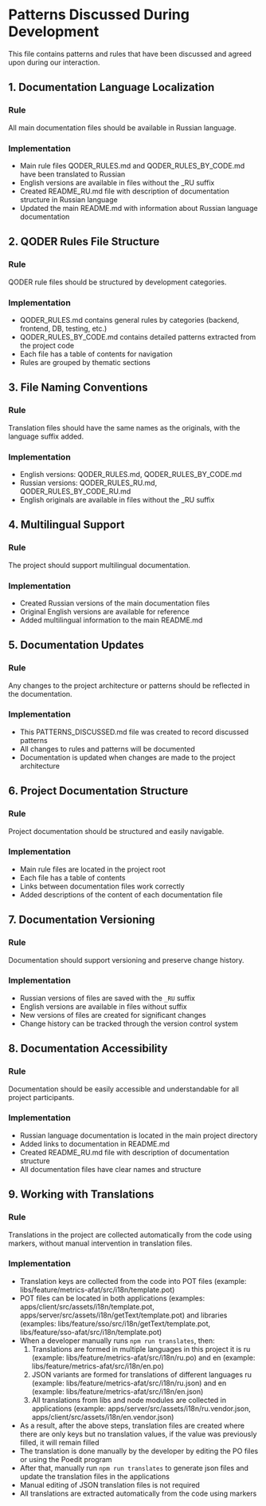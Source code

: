 # Patterns Discussed During Development

This file contains patterns and rules that have been discussed and agreed upon during our interaction.

## 1. Documentation Language Localization

### Rule

All main documentation files should be available in Russian language.

### Implementation

- Main rule files QODER_RULES.md and QODER_RULES_BY_CODE.md have been translated to Russian
- English versions are available in files without the \_RU suffix
- Created README_RU.md file with description of documentation structure in Russian language
- Updated the main README.md with information about Russian language documentation

## 2. QODER Rules File Structure

### Rule

QODER rule files should be structured by development categories.

### Implementation

- QODER_RULES.md contains general rules by categories (backend, frontend, DB, testing, etc.)
- QODER_RULES_BY_CODE.md contains detailed patterns extracted from the project code
- Each file has a table of contents for navigation
- Rules are grouped by thematic sections

## 3. File Naming Conventions

### Rule

Translation files should have the same names as the originals, with the language suffix added.

### Implementation

- English versions: QODER_RULES.md, QODER_RULES_BY_CODE.md
- Russian versions: QODER_RULES_RU.md, QODER_RULES_BY_CODE_RU.md
- English originals are available in files without the \_RU suffix

## 4. Multilingual Support

### Rule

The project should support multilingual documentation.

### Implementation

- Created Russian versions of the main documentation files
- Original English versions are available for reference
- Added multilingual information to the main README.md

## 5. Documentation Updates

### Rule

Any changes to the project architecture or patterns should be reflected in the documentation.

### Implementation

- This PATTERNS_DISCUSSED.md file was created to record discussed patterns
- All changes to rules and patterns will be documented
- Documentation is updated when changes are made to the project architecture

## 6. Project Documentation Structure

### Rule

Project documentation should be structured and easily navigable.

### Implementation

- Main rule files are located in the project root
- Each file has a table of contents
- Links between documentation files work correctly
- Added descriptions of the content of each documentation file

## 7. Documentation Versioning

### Rule

Documentation should support versioning and preserve change history.

### Implementation

- Russian versions of files are saved with the `_RU` suffix
- English versions are available in files without suffix
- New versions of files are created for significant changes
- Change history can be tracked through the version control system

## 8. Documentation Accessibility

### Rule

Documentation should be easily accessible and understandable for all project participants.

### Implementation

- Russian language documentation is located in the main project directory
- Added links to documentation in README.md
- Created README_RU.md file with description of documentation structure
- All documentation files have clear names and structure

## 9. Working with Translations

### Rule

Translations in the project are collected automatically from the code using markers, without manual intervention in translation files.

### Implementation

- Translation keys are collected from the code into POT files (example: libs/feature/metrics-afat/src/i18n/template.pot)
- POT files can be located in both applications (examples: apps/client/src/assets/i18n/template.pot, apps/server/src/assets/i18n/getText/template.pot) and libraries (examples: libs/feature/sso/src/i18n/getText/template.pot, libs/feature/sso-afat/src/i18n/template.pot)
- When a developer manually runs `npm run translates`, then:
  1. Translations are formed in multiple languages in this project it is ru (example: libs/feature/metrics-afat/src/i18n/ru.po) and en (example: libs/feature/metrics-afat/src/i18n/en.po)
  2. JSON variants are formed for translations of different languages ru (example: libs/feature/metrics-afat/src/i18n/ru.json) and en (example: libs/feature/metrics-afat/src/i18n/en.json)
  3. All translations from libs and node modules are collected in applications (example: apps/server/src/assets/i18n/ru.vendor.json, apps/client/src/assets/i18n/en.vendor.json)
- As a result, after the above steps, translation files are created where there are only keys but no translation values, if the value was previously filled, it will remain filled
- The translation is done manually by the developer by editing the PO files or using the Poedit program
- After that, manually run `npm run translates` to generate json files and update the translation files in the applications
- Manual editing of JSON translation files is not required
- All translations are extracted automatically from the code using markers
